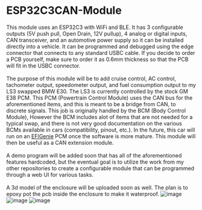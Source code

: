 # ESP32C3CAN-Module

This module uses an ESP32C3 with WiFi and BLE. 
It has 3 configurable outputs (5V push pull, Open Drain, 12V pullup), 4 analog or digital inputs, CAN transceiver, 
and an automotive power supply so it can be installed directly into a vehicle. It can be programmed and debugged using the edge connector that connects to any standard 
USBC cable. If you decide to order a PCB yourself, make sure to order it as 0.6mm thickness so that the PCB will fit in the USBC connector.
<br/><br/>
The purpose of this module will be to add cruise control, AC control, tachometer output, speedometer output, and fuel consumption output to my LS3 swapped BMW E30.
The LS3 is currently controlled by the stock GM E38 PCM. This PCM (Powertrain Control Module) uses the CAN bus for the aforementioned items, and this is meant to be a bridge from CAN, to 
discrete signals. This job is originally handled by the BCM (Body Control Module), However the BCM includes alot of items that are not needed for a typical swap, and there 
is not very good documentation on the various BCMs available in cars (compatibility, pinout, etc.). In the future, this car will run on an 
<a href="https://github.com/FL0WL0W/EFIGenie">EFIGenie</a> PCM once the software is more mature. This module will then be useful as a CAN extension module.
<br/><br/>
A demo program will be added soon that has all of the aforementioned features hardcoded, but the eventual goal is to utilize the work from my other repositories 
to create a configurable module that can be programmed through a web UI for various tasks.
<br/><br/>
A 3d model of the enclosure will be uploaded soon as well. The plan is to epoxy pot the pcb inside the enclosure to make it waterproof.
![image](https://user-images.githubusercontent.com/1595263/195181301-0c196c3c-3100-4f83-9f30-874a0b7afea7.png)
![image](https://user-images.githubusercontent.com/1595263/195181366-2fab4dbd-18c6-49c6-973a-4e5459182522.png)
![image](https://user-images.githubusercontent.com/1595263/195181392-971070fb-d9a4-4608-bcab-5475aad36f4f.png)
